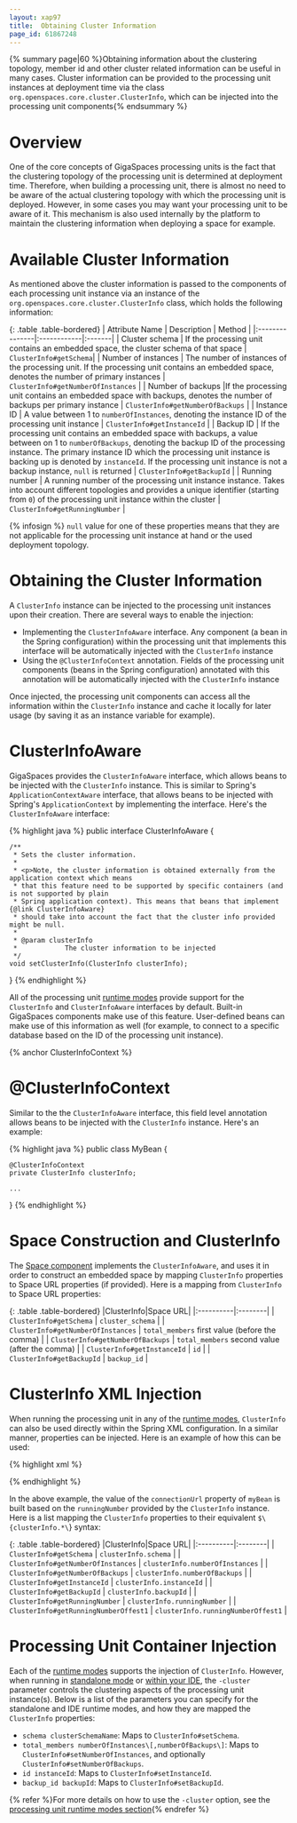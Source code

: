 ```yaml
---
layout: xap97
title:  Obtaining Cluster Information
page_id: 61867248
---
```


{% summary page|60 %}Obtaining information about the clustering topology, member id and other cluster related information can be useful in many cases. Cluster information can be provided to the processing unit instances at deployment time via the class `org.openspaces.core.cluster.ClusterInfo`, which can be injected into the processing unit components{% endsummary %}

# Overview

One of the core concepts of GigaSpaces processing units is the fact that the clustering topology of the processing unit is determined at deployment time. Therefore, when building a processing unit, there is almost no need to be aware of the actual clustering topology with which the processing unit is deployed.
However, in some cases you may want your processing unit to be aware of it.
This mechanism is also used internally by the platform to maintain the clustering information when deploying a space for example.

# Available Cluster Information

As mentioned above the cluster information is passed to the components of each processing unit instance via an instance of the `org.openspaces.core.cluster.ClusterInfo` class, which holds the following information:

{: .table .table-bordered}
| Attribute Name | Description | Method |
|:---------------|:------------|:-------|
| Cluster schema | If the processing unit contains an embedded space, the cluster schema of that space | `ClusterInfo#getSchema`|
| Number of instances | The number of instances of the processing unit. If the processing unit contains an embedded space, denotes the number of primary instances | `ClusterInfo#getNumberOfInstances` |
| Number of backups |If the processing unit contains an embedded space with backups, denotes the number of backups per primary instance | `ClusterInfo#getNumberOfBackups` |
| Instance ID | A value between 1 to `numberOfInstances`, denoting the instance ID of the processing unit instance | `ClusterInfo#getInstanceId` |
| Backup ID | If the processing unit contains an embedded space with backups, a value between on 1 to `numberOfBackups`, denoting the backup ID of the processing instance. The primary instance ID which the processing unit instance is backing up is denoted by `instanceId`. If the processing unit instance is not a backup instance, `null` is returned | `ClusterInfo#getBackupId` |
| Running number | A running number of the processing unit instance instance. Takes into account different topologies and provides a unique identifier (starting from `0`) of the processing unit instance within the cluster | `ClusterInfo#getRunningNumber` |

{% infosign %} `null` value for one of these properties means that they are not applicable for the processing unit instance at hand or the used deployment topology.

# Obtaining the Cluster Information

A `ClusterInfo` instance can be injected to the processing unit instances upon their creation.
There are several ways to enable the injection:

- Implementing the `ClusterInfoAware` interface. Any component (a bean in the Spring configuration) within the processing unit that implements this interface will be automatically injected with the `ClusterInfo` instance
- Using the `@ClusterInfoContext` annotation. Fields of the processing unit components (beans in the Spring configuration) annotated with this annotation will be automatically injected with the `ClusterInfo` instance

Once injected, the processing unit components can access all the information within the `ClusterInfo` instance and cache it locally for later usage (by saving it as an instance variable for example).

# ClusterInfoAware

GigaSpaces provides the `ClusterInfoAware` interface, which allows beans to be injected with the `ClusterInfo` instance. This is similar to Spring's `ApplicationContextAware` interface, that allows beans to be injected with Spring's `ApplicationContext` by implementing the interface.
Here's the `ClusterInfoAware` interface:

{% highlight java %}
public interface ClusterInfoAware {

    /**
     * Sets the cluster information.
     *
     * <p>Note, the cluster information is obtained externally from the application context which means
     * that this feature need to be supported by specific containers (and is not supported by plain
     * Spring application context). This means that beans that implement {@link ClusterInfoAware}
     * should take into account the fact that the cluster info provided might be null.
     *
     * @param clusterInfo
     *            The cluster information to be injected
     */
    void setClusterInfo(ClusterInfo clusterInfo);
}
{% endhighlight %}

All of the processing unit [runtime modes](./deploying-and-running-the-processing-unit.html) provide support for the `ClusterInfo` and `ClusterInfoAware` interfaces by default. Built-in GigaSpaces components make use of this feature. User-defined beans can make use of this information as well (for example, to connect to a specific database based on the ID of the processing unit instance).

{% anchor ClusterInfoContext %}

# @ClusterInfoContext

Similar to the the `ClusterInfoAware` interface, this field level annotation allows beans to be injected with the `ClusterInfo` instance. Here's an example:

{% highlight java %}
public class MyBean {

    @ClusterInfoContext
    private ClusterInfo clusterInfo;

    ...
}
{% endhighlight %}

# Space Construction and ClusterInfo

The [Space component](./the-space-component.html) implements the `ClusterInfoAware`, and uses it in order to construct an embedded space by mapping `ClusterInfo` properties to Space URL properties (if provided). Here is a mapping from `ClusterInfo` to Space URL properties:

{: .table .table-bordered}
|ClusterInfo|Space URL|
|:----------|:--------|
| `ClusterInfo#getSchema` | `cluster_schema` |
| `ClusterInfo#getNumberOfInstances` | `total_members` first value (before the comma) |
| `ClusterInfo#getNumberOfBackups` | `total_members` second value (after the comma) |
| `ClusterInfo#getInstanceId` | `id` |
| `ClusterInfo#getBackupId` | `backup_id` |

# ClusterInfo XML Injection

When running the processing unit in any of the [runtime modes](./deploying-and-running-the-processing-unit.html), `ClusterInfo` can also be used directly within the Spring XML configuration. In a similar manner, properties can be injected. Here is an example of how this can be used:

{% highlight xml %}

<bean id="myBean" class="MyBean">
    <property name="connectionUrl" value="testconnection_${clusterInfo.runningNumber}" />
</bean>
{% endhighlight %}

In the above example, the value of the `connectionUrl` property of `myBean` is  built based on the `runningNumber` provided by the `ClusterInfo` instance. Here is a list mapping the `ClusterInfo` properties to their equivalent `$\{clusterInfo.*\`} syntax:

{: .table .table-bordered}
|ClusterInfo|Space URL|
|:----------|:--------|
| `ClusterInfo#getSchema` | `clusterInfo.schema` |
| `ClusterInfo#getNumberOfInstances` | `clusterInfo.numberOfInstances` |
| `ClusterInfo#getNumberOfBackups` | `clusterInfo.numberOfBackups` |
| `ClusterInfo#getInstanceId` | `clusterInfo.instanceId` |
| `ClusterInfo#getBackupId` | `clusterInfo.backupId` |
| `ClusterInfo#getRunningNumber` | `clusterInfo.runningNumber` |
| `ClusterInfo#getRunningNumberOffest1` | `clusterInfo.runningNumberOffest1` |

# Processing Unit Container Injection

Each of the [runtime modes](./deploying-and-running-the-processing-unit.html) supports the injection of `ClusterInfo`. However, when running in [standalone mode](./running-in-standalone-mode.html) or [within your IDE](./running-and-debugging-within-your-ide.html), the `-cluster` parameter controls the clustering aspects of the processing unit instance(s). Below is a list of the parameters you can specify for the standalone and IDE runtime modes, and how they are mapped the `ClusterInfo` properties:

- `schema clusterSchemaName`: Maps to `ClusterInfo#setSchema`.
- `total_members numberOfInstances\[,numberOfBackups\]`: Maps to `ClusterInfo#setNumberOfInstances`, and optionally `ClusterInfo#setNumberOfBackups`.
- `id instanceId`: Maps to `ClusterInfo#setInstanceId`.
- `backup_id backupId`: Maps to `ClusterInfo#setBackupId`.

{% refer %}For more details on how to use the `-cluster` option, see the [processing unit runtime modes section](./deploying-and-running-the-processing-unit.html){% endrefer %}

